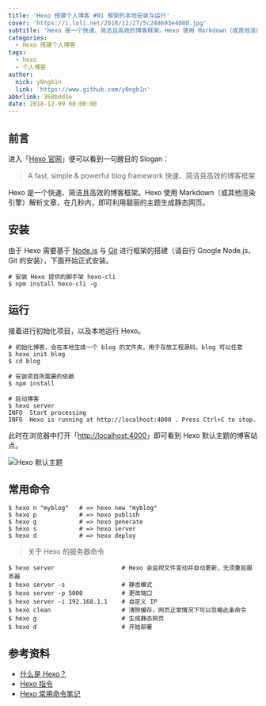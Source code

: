 ```yaml
---
title: 'Hexo 搭建个人博客 #01 框架的本地安装与运行'
cover: 'https://i.loli.net/2018/12/27/5c248693e4080.jpg'
subtitle: 'Hexo 是一个快速、简洁且高效的博客框架。Hexo 使用 Markdown（或其他渲染引擎）解析文章，在几秒内，即可利用靓丽的主题生成静态网页。'
categories:
  - Hexo 搭建个人博客
tags:
  - hexo
  - 个人博客
author:
  nick: y0ngb1n
  link: 'https://www.github.com/y0ngb1n'
abbrlink: 368bdd3e
date: 2018-12-09 00:00:00
---
```

## 前言

进入「[Hexo 官网](https://hexo.io/)」便可以看到一句醒目的 Slogan：

> A fast, simple & powerful blog framework
> 快速、简洁且高效的博客框架

Hexo 是一个快速、简洁且高效的博客框架。Hexo 使用 Markdown（或其他渲染引擎）解析文章，在几秒内，即可利用靓丽的主题生成静态网页。

## 安装

由于 Hexo 需要基于 [Node.js](https://nodejs.org/) 与 [Git](https://git-scm.com/) 进行框架的搭建（请自行 Google Node.js、Git 的安装），下面开始正式安装。

```console
# 安装 Hexo 提供的脚手架 hexo-cli
$ npm install hexo-cli -g
```

## 运行

接着进行初始化项目，以及本地运行 Hexo。

```console
# 初始化博客，会在本地生成一个 blog 的文件夹，用于存放工程源码，blog 可以任意
$ hexo init blog
$ cd blog

# 安装项目所需要的依赖
$ npm install

# 启动博客
$ hexo server
INFO  Start processing
INFO  Hexo is running at http://localhost:4000 . Press Ctrl+C to stop.
```

此时在浏览器中打开「[http://localhost:4000](http://localhost:4000)」即可看到 Hexo 默认主题的博客站点。

![Hexo 默认主题](https://dn-coding-net-production-pp.codehub.cn/f988803e-dc43-4ae5-8c1e-b65cb8052244.png)

## 常用命令

```console
$ hexo n "myblog"   # => hexo new "myblog"
$ hexo p            # => hexo publish
$ hexo g            # => hexo generate
$ hexo s            # => hexo server
$ hexo d            # => hexo deploy
```

> 关于 Hexo 的服务器命令

```console
$ hexo server                   # Hexo 会监视文件变动并自动更新，无须重启服务器
$ hexo server -s                # 静态模式
$ hexo server -p 5000           # 更改端口
$ hexo server -i 192.168.1.1    # 自定义 IP
$ hexo clean                    # 清除缓存，网页正常情况下可以忽略此条命令
$ hexo g                        # 生成静态网页
$ hexo d                        # 开始部署
```

## 参考资料

- [什么是 Hexo？](https://hexo.io/zh-cn/docs/)
- [Hexo 指令](https://hexo.io/zh-cn/docs/commands.html)
- [Hexo 常用命令笔记](https://www.jianshu.com/p/83d5989bd496)

